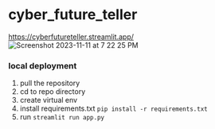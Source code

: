 # cyber_future_teller
https://cyberfutureteller.streamlit.app/
![Screenshot 2023-11-11 at 7 22 25 PM](https://github.com/wurongronga/cyber_future_teller/assets/81877065/9ce5899b-d17b-4392-ac50-33cb67a5be68)

### local deployment
1. pull the repository
2. cd to repo directory
3. create virtual env
4. install requirements.txt `pip install -r requirements.txt`
5. run `streamlit run app.py`
